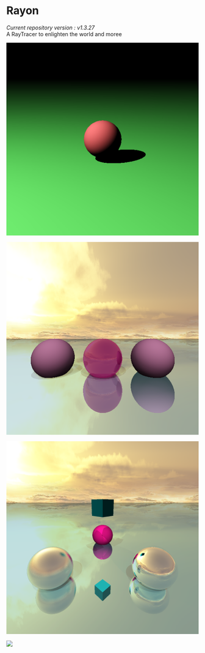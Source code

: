 # Rayon
_Current repository version : v1.3.27_
<br>A RayTracer to enlighten the world and moree

[<img src="https://raw.githubusercontent.com/Telokis/Rayon/master/files/rendered/very_basic.bmp" />](https://raw.githubusercontent.com/Telokis/Rayon/master/files/rendered/very_basic.bmp)

[<img src="https://raw.githubusercontent.com/Telokis/Rayon/master/files/rendered/cubemap_reflection.png" />](https://raw.githubusercontent.com/Telokis/Rayon/master/files/rendered/cubemap_reflection.png)

[<img src="https://raw.githubusercontent.com/Telokis/Rayon/master/files/rendered/sunset_reflection.png" />](https://raw.githubusercontent.com/Telokis/Rayon/master/files/rendered/sunset_reflection.png)

[<img src="https://raw.githubusercontent.com/Telokis/Rayon/master/files/rendered/mobius.png" />](https://raw.githubusercontent.com/Telokis/Rayon/master/files/rendered/mobius.png)
